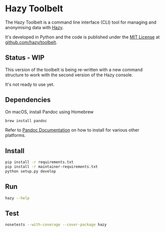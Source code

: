 
# Hazy Toolbelt

The Hazy Toolbelt is a command line interface (CLI) tool for managing and anonymising data with [Hazy](https://hazy.com).

It's developed in Python and the code is published under the [MIT License](https://github.com/hazy/toolbelt/blob/master/LICENSE) at [github.com/hazy/toolbelt](https://github.com/hazy/toolbelt).

## Status - WIP

This version of the toolbelt is being re-written with a new command structure to work with the second version of the Hazy console.

It's not ready to use yet.

## Dependencies
On macOS, install Pandoc using Homebrew

```sh
brew install pandoc
```

Refer to [Pandoc Documentation](https://pandoc.org/installing.html) on how to install for various other platforms.

## Install

```sh
pip install -r requirements.txt
pip install -r maintainer-requirements.txt
python setup.py develop
```

## Run

```sh
hazy --help
```

## Test

```sh
nosetests --with-coverage --cover-package hazy
```
